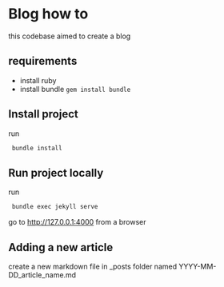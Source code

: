 # Blog how to

this codebase aimed to create a blog

## requirements
* install ruby
* install bundle `gem install bundle`

## Install project

run
```bash
 bundle install
```

## Run project locally
run
```bash
 bundle exec jekyll serve
```
go to  http://127.0.0.1:4000 from a browser

## Adding a new article

create a new markdown file in _posts folder named YYYY-MM-DD_article_name.md
